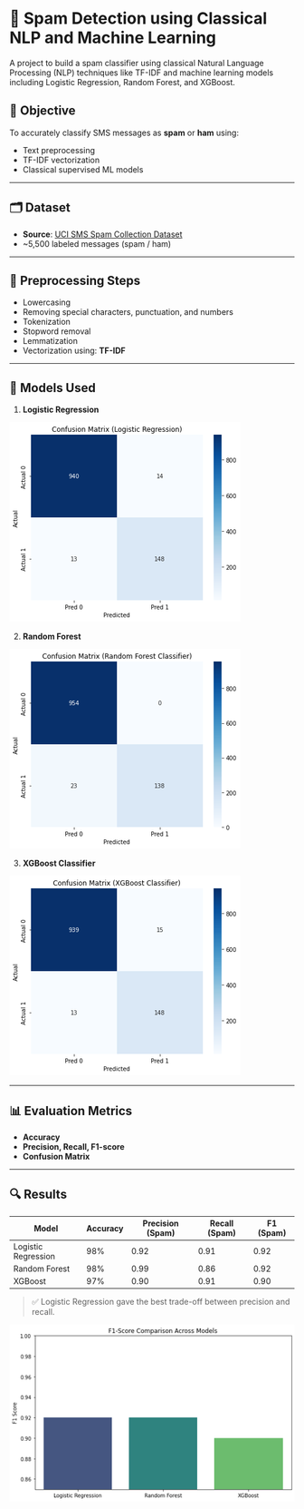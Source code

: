 # 📧 Spam Detection using Classical NLP and Machine Learning

A project to build a spam classifier using classical Natural Language Processing (NLP) techniques like TF-IDF and machine learning models including Logistic Regression, Random Forest, and XGBoost.

## 📌 Objective

To accurately classify SMS messages as **spam** or **ham** using:
- Text preprocessing
- TF-IDF vectorization
- Classical supervised ML models

---

## 🗂️ Dataset

- **Source**: [UCI SMS Spam Collection Dataset](https://archive.ics.uci.edu/ml/datasets/SMS+Spam+Collection)
- ~5,500 labeled messages (spam / ham)

---

## 🧪 Preprocessing Steps

- Lowercasing
- Removing special characters, punctuation, and numbers
- Tokenization
- Stopword removal
- Lemmatization
- Vectorization using: **TF-IDF**

---

## 🧠 Models Used

1. **Logistic Regression**

![log-reg](images/image.png)

2. **Random Forest**

![random-forest](images/image1.png)

3. **XGBoost Classifier**

![xg-boost](images/image2.png)

---

## 📊 Evaluation Metrics

- **Accuracy**
- **Precision, Recall, F1-score**
- **Confusion Matrix**

---

## 🔍 Results

| Model             | Accuracy | Precision (Spam) | Recall (Spam) | F1 (Spam) |
|------------------|----------|------------------|---------------|-----------|
| Logistic Regression | 98%     | 0.92             | 0.91          | 0.92      |
| Random Forest     | 98%     | 0.99             | 0.86          | 0.92      |
| XGBoost           | 97%     | 0.90             | 0.91          | 0.90      |

> ✅ Logistic Regression gave the best trade-off between precision and recall.

![comparison](images/image3.png)